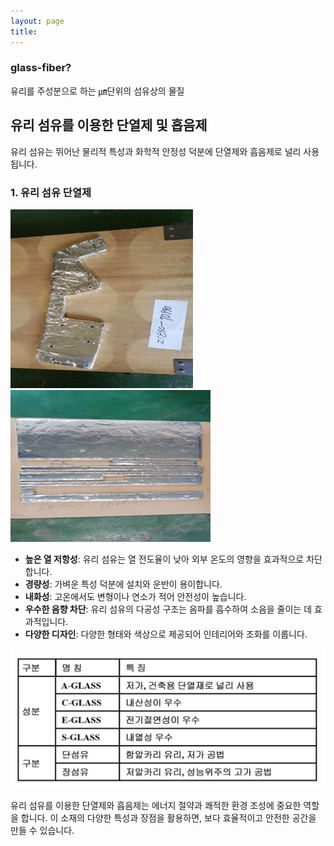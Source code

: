 ```yaml
---
layout: page
title:
---
```

### glass-fiber?

유리를 주성분으로 하는 ㎛단위의 섬유상의 물질 


## 유리 섬유를 이용한 단열제 및 흡음제

유리 섬유는 뛰어난 물리적 특성과 화학적 안정성 덕분에 단열제와 흡음제로 널리 사용됩니다.

### 1. 유리 섬유 단열제
 ![유리 섬유 이미지](assets/img/example1.jpg)
 ![유리 섬유 이미지](assets/img/example2.jpg)

- **높은 열 저항성**: 유리 섬유는 열 전도율이 낮아 외부 온도의 영향을 효과적으로 차단합니다.
- **경량성**: 가벼운 특성 덕분에 설치와 운반이 용이합니다.
- **내화성**: 고온에서도 변형이나 연소가 적어 안전성이 높습니다.
- **우수한 음향 차단**: 유리 섬유의 다공성 구조는 음파를 흡수하여 소음을 줄이는 데 효과적입니다.
- **다양한 디자인**: 다양한 형태와 색상으로 제공되어 인테리어와 조화를 이룹니다.

 ![유리 섬유 이미지](assets/img/glass_fiber.png)

유리 섬유를 이용한 단열제와 흡음제는 에너지 절약과 쾌적한 환경 조성에 중요한 역할을 합니다. 이 소재의 다양한 특성과 장점을 활용하면, 보다 효율적이고 안전한 공간을 만들 수 있습니다.
